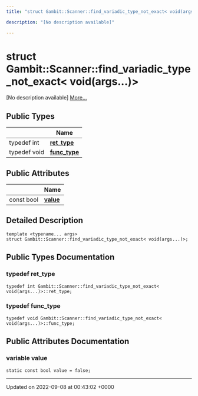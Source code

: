 ```yaml
---
title: "struct Gambit::Scanner::find_variadic_type_not_exact< void(args...)>"

description: "[No description available]"

---
```


# struct Gambit::Scanner::find_variadic_type_not_exact< void(args...)>



[No description available] [More...](#detailed-description)

## Public Types

|                | Name           |
| -------------- | -------------- |
| typedef int | **[ret_type](/documentation/code/classes/structgambit_1_1scanner_1_1find__variadic__type__not__exact_3_01void_07args_8_8_8_08_4/#typedef-ret-type)**  |
| typedef void | **[func_type](/documentation/code/classes/structgambit_1_1scanner_1_1find__variadic__type__not__exact_3_01void_07args_8_8_8_08_4/#typedef-func-type)**  |

## Public Attributes

|                | Name           |
| -------------- | -------------- |
| const bool | **[value](/documentation/code/classes/structgambit_1_1scanner_1_1find__variadic__type__not__exact_3_01void_07args_8_8_8_08_4/#variable-value)**  |

## Detailed Description

```
template <typename... args>
struct Gambit::Scanner::find_variadic_type_not_exact< void(args...)>;
```

## Public Types Documentation

### typedef ret_type

```
typedef int Gambit::Scanner::find_variadic_type_not_exact< void(args...)>::ret_type;
```


### typedef func_type

```
typedef void Gambit::Scanner::find_variadic_type_not_exact< void(args...)>::func_type;
```


## Public Attributes Documentation

### variable value

```
static const bool value = false;
```


-------------------------------

Updated on 2022-09-08 at 00:43:02 +0000